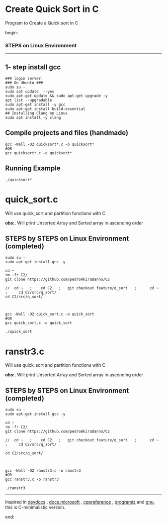 # Create Quick Sort in C


Program to Create a Quick sort in C
 



begin:



### STEPS on Linux Environment 



---




## 1- step install gcc
	### login server: 
	### On Ubuntu ### 
	sudo su - 
	sudo apt update  --yes
	sudo apt-get update && sudo apt-get upgrade -y
	apt list --upgradable
    sudo apt-get install -y gcc
	sudo apt-get install build-essential	
	## Installing Clang on Linux
	sudo apt install -y clang 






## Compile projects and files (handmade)
	gcc -Wall -O2 quicksort*.c -o quicksort*
	#OR
	gcc quicksort*.c -o quicksort*    	




## Running Example
	./quicksort*   













# quick_sort.c
Will use quick_sort and partition functions  with C 

**obs:.** 
Will print Unsorted Array and Sorted array in ascending order




## STEPS by STEPS on Linux Environment (completed)
    sudo su - 
    sudo apt-get install gcc -y

    cd ~
    rm -fr C2/
    git clone https://github.com/pedroAkiraDanno/C2

	//  cd ~   ;   	cd C2 	; 	git checkout feature/q_sort   ;      cd ~  ;     cd C2/src/q_sort/
    cd C2/src/q_sort/



	gcc -Wall -O2 quick_sort.c -o quick_sort
	#OR
	gcc quick_sort.c -o quick_sort    

	./quick_sort   













# ranstr3.c
Will use quick_sort and partition functions  with C 

**obs:.** 
Will print Unsorted Array and Sorted array in ascending order




## STEPS by STEPS on Linux Environment (completed)
    sudo su - 
    sudo apt-get install gcc -y

    cd ~
    rm -fr C2/
    git clone https://github.com/pedroAkiraDanno/C2

	//  cd ~   ;   	cd C2 	; 	git checkout feature/q_sort   ;      cd ~  ;     cd C2/src/q_sort/
	
    cd C2/src/q_sort/



	gcc -Wall -O2 ranstr3.c -o ranstr3
	#OR
	gcc ranstr3.c -o ranstr3    

	./ranstr3   








---
Inspired in [devdocs](https://devdocs.io/c/) , [docs.microsoft](https://docs.microsoft.com/en-us/cpp/c-language/?view=msvc-170) , [cppreference](https://en.cppreference.com/w/c/language) , [programiz](https://www.programiz.com/c-programming) and [gnu](https://www.gnu.org/software/gnu-c-manual/gnu-c-manual.html), this is C-minimalistic version.




end:
